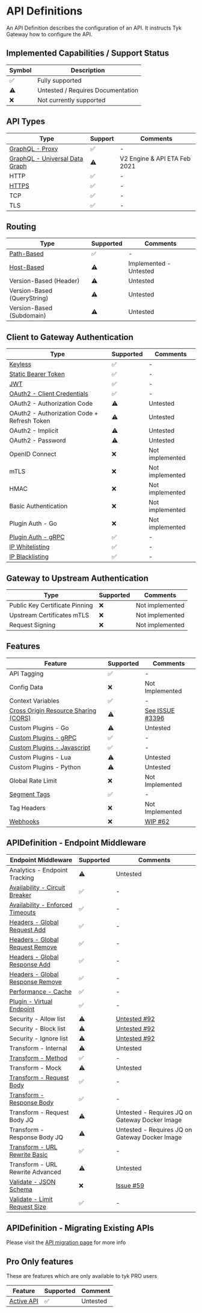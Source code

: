 # API Definitions

An API Definition describes the configuration of an API. It instructs Tyk Gateway how to configure the API.

## Implemented Capabilities / Support Status

| Symbol | Description |
| --------- | --------- |
| ✅ | Fully supported |
| ⚠️ | Untested / Requires Documentation |
| ❌️ | Not currently supported |

## API Types

| Type | Support | Comments |
| --------- | --------- | --------- |
| [GraphQL - Proxy](./../config/samples/trevorblades_graphql_proxy.yaml) | ✅ | - |
| [GraphQL - Universal Data Graph](./../config/samples/udg_1.yaml) | ⚠️ | V2 Engine & API ETA Feb 2021 |
| HTTP | ✅ | - |
| [HTTPS](./../config/samples/01-tls/example.yaml)️ | ✅️ | - |
| TCP | ✅ | - |
| TLS | ✅ | - |

## Routing

| Type | Supported | Comments |
| ----------- | --------- | --------- |
| [Path-Based](./../config/samples/httpbin.yaml) | ✅ | - |
| [Host-Based](./../config/samples/httpbin_routing_by_hostname.yaml) | ⚠️ | Implemented - Untested |
| Version-Based (Header) | ⚠️ | Untested |
| Version-Based (QueryString) | ⚠️ | Untested |
| Version-Based (Subdomain) | ⚠️ | Untested |

## Client to Gateway Authentication

| Type | Supported | Comments |
| ----------- | --------- | --------- |
| [Keyless](./../config/samples/httpbin.yaml) | ✅ | - |
| [Static Bearer Token](./../config/samples/httpbin_protected.yaml) | ✅ | - |
| [JWT](./../config/samples/jwt-auth) | ✅️ | - |
| [OAuth2 - Client Credentials](./../config/samples/oauth2/client_credentials.yaml) | ✅️ | - |
| OAuth2 - Authorization Code | ⚠️ | Untested |
| OAuth2 - Authorization Code + Refresh Token | ⚠️ | Untested |
| OAuth2 - Implicit | ⚠️ | Untested |
| OAuth2 - Password | ⚠️ | Untested |
| OpenID Connect | ❌ | Not implemented |
| mTLS | ❌ | Not implemented |
| HMAC | ❌ | Not implemented |
| Basic Authentication | ❌ | Not implemented |
| Plugin Auth - Go | ❌ | Not implemented |
| [Plugin Auth - gRPC](./../bdd/features/api_http_grpc_plugin.feature) | ✅ | - |
| [IP Whitelisting](./api_definitions/ip.md#whitelisting) | ✅ | - |
| [IP Blacklisting](./api_definitions/ip.md#blacklisting) | ✅ | - |

## Gateway to Upstream Authentication

| Type | Supported | Comments |
| ----------- | --------- | --------- |
| Public Key Certificate Pinning | ❌ | Not implemented |
| Upstream Certificates mTLS | ❌ | Not implemented |
| Request Signing | ❌ | Not implemented |

## Features

| Feature | Supported | Comments |
| ----------- | --------- | --------- |
| API Tagging | ✅ | - |
| Config Data | ❌ | Not Implemented |
| Context Variables | ✅ | - |
| [Cross Origin Resource Sharing (CORS)](./../config/samples/httpbin_cors.yaml) | ⚠️  | [See ISSUE #3396 ](https://github.com/TykTechnologies/tyk/issues/3396) |
| Custom Plugins - Go | ⚠️ | Untested |
| [Custom Plugins - gRPC](./../bdd/features/api_http_grpc_plugin.feature) | ✅ | - |
| [Custom Plugins - Javascript](./api_definitions/custom_plugin.md) | ✅ | - |
| Custom Plugins - Lua | ⚠️ | Untested |
| Custom Plugins - Python | ⚠️ | Untested |
| Global Rate Limit | ❌ | Not Implemented |
| [Segment Tags](./../config/samples/httpbin_tagged.yaml) | ✅ | - |
| Tag Headers | ❌ | Not Implemented |
| [Webhooks](./webhooks.md) | ❌ | [WIP #62](https://github.com/TykTechnologies/tyk-operator/issues/62) |

## APIDefinition - Endpoint Middleware

| Endpoint Middleware  | Supported | Comments |
| ----------- | --------- | --------- |
| Analytics - Endpoint Tracking | ⚠️ | Untested |
| [Availability - Circuit Breaker](./../config/samples/httpbin_timeout.yaml) | ✅ | - |
| [Availability - Enforced Timeouts](./../config/samples/httpbin_timeout.yaml) | ✅ | - |
| [Headers - Global Request Add](../config/samples/httpbin_global-headers.yaml) | ✅ | - |
| [Headers - Global Request Remove](../config/samples/httpbin_global-headers.yaml) | ✅ | - |
| [Headers - Global Response Add](../config/samples/httpbin_global-headers.yaml) | ✅ | - |
| [Headers - Global Response Remove](../config/samples/httpbin_global-headers.yaml) | ✅ | - |
| [Performance - Cache](./../config/samples/httpbin_cache.yaml) | ✅ | - |
| [Plugin - Virtual Endpoint](./api_definitions/custom_plugin.md) | ✅ | - |
| Security - Allow list | ⚠️ | [Untested #92](https://github.com/TykTechnologies/tyk-operator/issues/93) |
| Security - Block list | ⚠️ | [Untested #92](https://github.com/TykTechnologies/tyk-operator/issues/93) |
| Security - Ignore list | ⚠️ | [Untested #92](https://github.com/TykTechnologies/tyk-operator/issues/93) |
| Transform - Internal | ⚠️ | Untested |
| [Transform - Method](../bdd/custom_resources/transform/method.yaml) |  ✅ | - |
| Transform - Mock | ⚠️ | Untested |
| [Transform - Request Body](../config/samples/httpbin_transform.yaml) | ✅ | - |
| [Transform - Response Body](../config/samples/httpbin_transform.yaml) | ✅ | - |
| Transform - Request Body JQ | ⚠️ | Untested - Requires JQ on Gateway Docker Image |
| Transform - Response Body JQ | ⚠️ | Untested - Requires JQ on Gateway Docker Image |
| [Transform - URL Rewrite Basic](../config/samples/url_rewrite_basic.yaml) | ✅️ | - |
| Transform - URL Rewrite Advanced | ⚠️ | Untested |
| [Validate - JSON Schema](../config/samples/httpbin_validate.yaml) | ❌️ | [Issue #59](https://github.com/TykTechnologies/tyk-operator/issues/59) |
| [Validate - Limit Request Size](../config/samples/httpbin_validate.yaml) | ✅️ | - |

## APIDefinition - Migrating Existing APIs

Please visit the [API migration page](./api_definitions/migration.md) for more info

## Pro Only features

These are features which are only available to tyk PRO users

| Feature | Supported | Comment |
|---------|-----------|---------|
| [Active API](./api_definitions/fields.md#active) |✅ | Untested|
